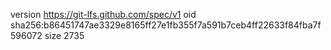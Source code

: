 version https://git-lfs.github.com/spec/v1
oid sha256:b86451747ae3329e8165ff27e1fb355f7a591b7ceb4ff22633f84fba7f596072
size 2735
